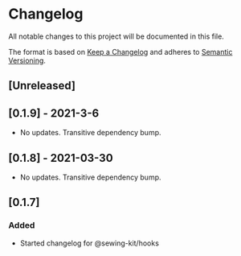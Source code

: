 # Changelog

All notable changes to this project will be documented in this file.

The format is based on [Keep a Changelog](http://keepachangelog.com/en/1.0.0/)
and adheres to [Semantic Versioning](http://semver.org/spec/v2.0.0.html).

## [Unreleased]

## [0.1.9] - 2021-3-6

- No updates. Transitive dependency bump.

## [0.1.8] - 2021-03-30

- No updates. Transitive dependency bump.

## [0.1.7]

### Added

- Started changelog for @sewing-kit/hooks
